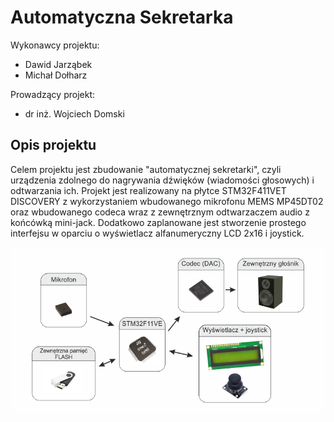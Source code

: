 # Automatyczna Sekretarka

Wykonawcy projektu:
 * Dawid Jarząbek
 * Michał Dołharz

 Prowadzący projekt:
 * dr inż. Wojciech Domski

## Opis projektu

Celem projektu jest zbudowanie "automatycznej sekretarki", czyli urządzenia zdolnego do nagrywania dźwięków (wiadomości głosowych) i odtwarzania ich. Projekt jest realizowany na płytce STM32F411VET DISCOVERY z wykorzystaniem wbudowanego mikrofonu MEMS MP45DT02 oraz wbudowanego codeca wraz z zewnętrznym odtwarzaczem audio z końcówką mini-jack. Dodatkowo zaplanowane jest stworzenie prostego interfejsu w oparciu o wyświetlacz alfanumeryczny LCD 2x16 i joystick. 

![Struktura systemu](img/struktura.png)

